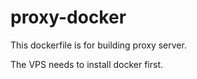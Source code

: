proxy-docker
===

This dockerfile is for building proxy server.

The VPS needs to install docker first.
